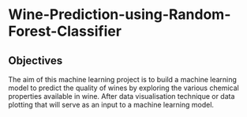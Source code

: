 # Wine-Prediction-using-Random-Forest-Classifier

## Objectives
The aim of this machine learning project is to build a machine learning model to predict the quality of wines by exploring the various chemical properties available in wine. After data visualisation technique or data plotting that will serve as an input to a machine learning model. 
